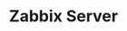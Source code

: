 ---
title: "Zabbix Server"
color: "#00000"
background: "red"
description: "Zabbix Server là một phần mềm giám sát hệ thống mã nguồn mở, mạnh mẽ và linh hoạt."
logo: "/tags/zabbix-logo.png"
---